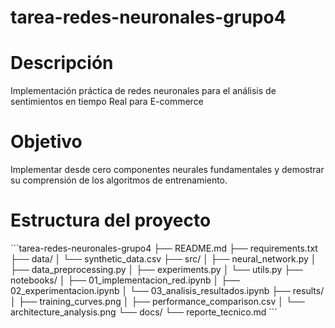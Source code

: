 # tarea-redes-neuronales-grupo4
# Descripción
Implementación práctica de redes neuronales para el análisis de sentimientos en tiempo Real para E-commerce
# Objetivo
Implementar desde cero componentes neurales fundamentales y demostrar su comprensión de los algoritmos de entrenamiento.

# Estructura del proyecto
´´´tarea-redes-neuronales-grupo4
├── README.md
├── requirements.txt
├── data/
│   └── synthetic_data.csv
├── src/
│   ├── neural_network.py
│   ├── data_preprocessing.py
│   ├── experiments.py
│   └── utils.py
├── notebooks/
│   ├── 01_implementacion_red.ipynb
│   ├── 02_experimentacion.ipynb
│   └── 03_analisis_resultados.ipynb
├── results/
│   ├── training_curves.png
│   ├── performance_comparison.csv
│   └── architecture_analysis.png
└── docs/
    └── reporte_tecnico.md
´´´
